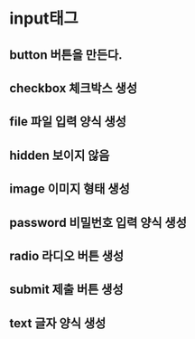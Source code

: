 # input태그
## button 버튼을 만든다.
## checkbox 체크박스 생성
## file 파일 입력 양식 생성
## hidden 보이지 않음
## image 이미지 형태 생성
## password 비밀번호 입력 양식 생성
## radio 라디오 버튼 생성
## submit 제출 버튼 생성
## text 글자 양식 생성